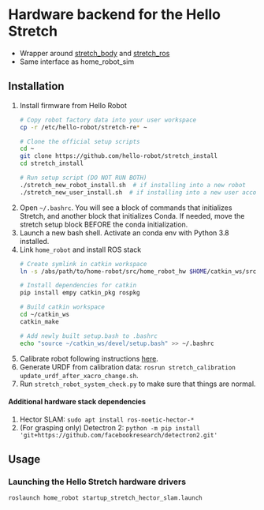 # Hardware backend for the Hello Stretch

- Wrapper around [stretch_body](https://github.com/hello-robot/stretch_body) and [stretch_ros](https://github.com/hello-robot/stretch_ros)
- Same interface as home_robot_sim

## Installation
1. Install firmware from Hello Robot
    ```sh
    # Copy robot factory data into your user workspace
    cp -r /etc/hello-robot/stretch-re* ~

    # Clone the official setup scripts
    cd ~
    git clone https://github.com/hello-robot/stretch_install
    cd stretch_install

    # Run setup script (DO NOT RUN BOTH)
    ./stretch_new_robot_install.sh  # if installing into a new robot
    ./stretch_new_user_install.sh  # if installing into a new user account on a already-set-up robot
    ```
1. Open `~/.bashrc`. You will see a block of commands that initializes Stretch, and another block that initializes Conda. If needed, move the stretch setup block BEFORE the conda initialization.
1. Launch a new bash shell. Activate an conda env with Python 3.8 installed.
1. Link `home_robot` and install ROS stack
    ```sh
    # Create symlink in catkin workspace
    ln -s /abs/path/to/home-robot/src/home_robot_hw $HOME/catkin_ws/src/home_robot

    # Install dependencies for catkin
    pip install empy catkin_pkg rospkg

    # Build catkin workspace
    cd ~/catkin_ws
    catkin_make

    # Add newly built setup.bash to .bashrc
    echo "source ~/catkin_ws/devel/setup.bash" >> ~/.bashrc
    ```
1. Calibrate robot following instructions [here](https://github.com/hello-robot/stretch_ros/tree/master/stretch_calibration#checking-the-current-calibration-with-new-observations).
1. Generate URDF from calibration data: `rosrun stretch_calibration update_urdf_after_xacro_change.sh`.
1. Run `stretch_robot_system_check.py` to make sure that things are normal.

#### Additional hardware stack dependencies
1. Hector SLAM: `sudo apt install ros-noetic-hector-*`
1. (For grasping only) Detectron 2: `python -m pip install 'git+https://github.com/facebookresearch/detectron2.git'`

## Usage

### Launching the Hello Stretch hardware drivers
```sh
roslaunch home_robot startup_stretch_hector_slam.launch
```